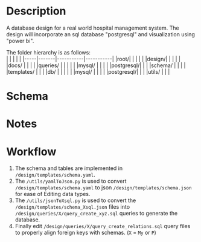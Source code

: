 # Description
A database design for a real world hospital management system. The design will incorporate an sql database "postgresql" and visualization using "power bi".<br>

The folder hierarchy is as follows:<br>
|     |       |           |           |
|-----|-------|-----------|-----------|
|root/|       |           |           |
|     |design/|           |           |
|     |       |docs/      |           |
|     |       |queries/   |           |
|     |       |           |mysql/     |
|     |       |           |postgresql/|
|     |       |schema/    |           |
|     |       |templates/ |           |
|     |db/    |           |           |
|     |       |mysql/     |           |
|     |       |postgresql/|           |
|     |utils/ |           |           |

# Schema

# Notes

# Workflow
 1. The schema and tables are implemented in `/design/templates/schema.yaml`.
 2. The `/utils/yamlToJson.py` is used to convert `/design/templates/schema.yaml` to json `/design/templates/schema.json` for ease of Editing data types.
 3. The `/utils/jsonToXsql.py` is used to convert the `/design/templates/schema_Xsql.json` files into `/design/queries/X/query_create_xyz.sql` queries to generate the database.
 4. Finally edit `/design/queries/X/query_create_relations.sql` query files to properly align foreign keys with schemas.
    (`X` = `My` or `P`)